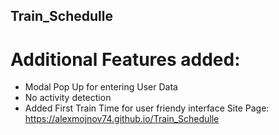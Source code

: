 ## Train_Schedulle

# Additional Features added:
- Modal Pop Up for entering User Data
- No activity detection
- Added First Train Time for user friendy interface
Site Page: https://alexmojnov74.github.io/Train_Schedulle